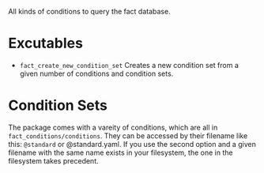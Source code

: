 All kinds of conditions to query the fact database.

# Excutables
* `fact_create_new_condition_set`
Creates a new condition set from a given number of conditions and condition sets.

# Condition Sets
The package comes with a vareity of conditions, which are all in `fact_conditions/conditions`.
They can be accessed by their filename like this: `@standard` or @standard.yaml. If you use the second option and a given filename with the same name exists in your filesystem, the one in the filesystem takes precedent.
